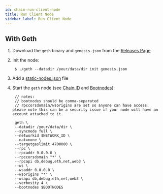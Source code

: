 ```yaml
---
id: chain-run-client-node
title: Run Client Node
sidebar_label: Run Client Node
---
```


## With Geth

1. Download the `geth` binary and `genesis.json` from the [Releases Page](https://github.com/gojoychain/releases/releases)
2. Init the node:

        $ ./geth --datadir /your/data/dir init genesis.json

3. Add a [static-nodes.json](chain-node-discovery.md#static-nodes-json) file
4. Start the `geth` node (see [Chain ID](chain-metadata.md#chain-id) and [Bootnodes](chain-metadata.md#bootnodes)):

        // notes:
        // bootnodes should be comma-separated
        // rpccorsdomain/wsorigins are set so anyone can have access. please note this can be a security issue if your node will have an account attached to it.

        geth \
        --datadir /your/data/dir \
        --syncmode full \
        --networkid $NETWORK_ID \
        --nat=none \
        --targetgaslimit 4700000 \
        --rpc \
        --rpcaddr 0.0.0.0 \
        --rpccorsdomain "*" \
        --rpcapi db,debug,eth,net,web3 \
        --ws \
        --wsaddr 0.0.0.0 \
        --wsorigins "*" \
        --wsapi db,debug,eth,net,web3 \
        --verbosity 4 \
        --bootnodes $BOOTNODES
